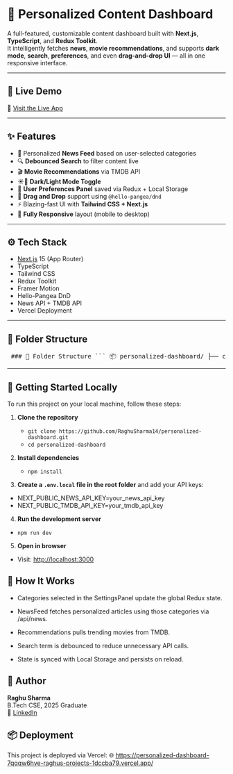 # 🧠 Personalized Content Dashboard

A full-featured, customizable content dashboard built with **Next.js**, **TypeScript**, and **Redux Toolkit**.  
It intelligently fetches **news**, **movie recommendations**, and supports **dark mode**, **search**, **preferences**, and even **drag-and-drop UI** — all in one responsive interface.

---

## 🔗 Live Demo

🚀 [Visit the Live App](https://personalized-dashboard-7qqqw6hve-raghus-projects-1dccba79.vercel.app/)  

---

## ✨ Features

- 🔄 Personalized **News Feed** based on user-selected categories
- 🔍 **Debounced Search** to filter content live
- 🎬 **Movie Recommendations** via TMDB API
- ☀️🌙 **Dark/Light Mode Toggle**
- 🧠 **User Preferences Panel** saved via Redux + Local Storage
- 🧩 **Drag and Drop** support using `@hello-pangea/dnd`
- ⚡ Blazing-fast UI with **Tailwind CSS + Next.js**
- 📱 **Fully Responsive** layout (mobile to desktop)

---

## ⚙️ Tech Stack

- [Next.js](https://nextjs.org/) 15 (App Router)
- TypeScript
- Tailwind CSS
- Redux Toolkit
- Framer Motion
- Hello-Pangea DnD
- News API + TMDB API
- Vercel Deployment

---

## 🧩 Folder Structure


<pre> ### 🧩 Folder Structure ``` 📦 personalized-dashboard/ ├── components/ │ ├── Layout.tsx │ ├── NewsFeed.tsx │ ├── Recommendations.tsx │ └── SettingsPanel.tsx ├── pages/ │ ├── index.tsx │ └── api/ │ └── news.ts ├── store/ │ ├── index.ts │ └── preferencesSlice.ts ├── utils/ │ ├── fetchNews.ts │ └── fetchTMDB.ts ├── styles/ │ ├── globals.css │ └── Home.module.css ├── public/ │ ├── next.svg │ ├── vercel.svg │ └── favicon.ico ├── .env.local ├── tailwind.config.js ├── tsconfig.json └── README.md ``` </pre>




---

## 🧪 Getting Started Locally

To run this project on your local machine, follow these steps:

1. **Clone the repository**

   - `git clone https://github.com/RaghuSharma14/personalized-dashboard.git`
   - `cd personalized-dashboard`

2. **Install dependencies**

   - `npm install`

3. **Create a `.env.local` file in the root folder** and add your API keys:



- NEXT_PUBLIC_NEWS_API_KEY=your_news_api_key
- NEXT_PUBLIC_TMDB_API_KEY=your_tmdb_api_key

4. **Run the development server**

- `npm run dev`

5. **Open in browser**

- Visit: [http://localhost:3000](http://localhost:3000)



## 🧠 How It Works

- Categories selected in the SettingsPanel update the global Redux state.

- NewsFeed fetches personalized articles using those categories via /api/news.

- Recommendations pulls trending movies from TMDB.

- Search term is debounced to reduce unnecessary API calls.

- State is synced with Local Storage and persists on reload.

## 🧑 Author

**Raghu Sharma**  
B.Tech CSE, 2025 Graduate  
🔗 [LinkedIn](https://www.linkedin.com/in/raghu-sharma-58bb64239/)



## 📦 Deployment

This project is deployed via Vercel:
🌐 https://personalized-dashboard-7qqqw6hve-raghus-projects-1dccba79.vercel.app/










